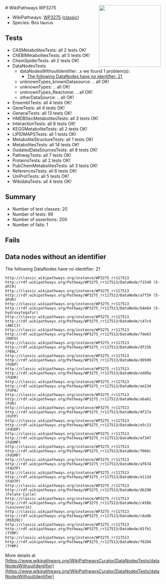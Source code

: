 <img style="float: right; width: 200px" src="https://upload.wikimedia.org/wikipedia/commons/thumb/8/83/Wplogo_with_text_500.png/640px-Wplogo_with_text_500.png" />
# WikiPathways WP3275

* WikiPathways: [WP3275](https://wikipathways.org/pathways/WP3275) ([classic](https://classic.wikipathways.org/instance/WP3275))
* Species: Bos taurus
## Tests
* CASMetabolitesTests: all 2 tests OK!
* ChEBIMetabolitesTests: all 5 tests OK!
* ChemSpiderTests: all 2 tests OK!
* DataNodesTests
    * dataNodesWithoutIdentifier: .x we found 1 problem(s):
        * [The following DataNodes have no identifier: 21](#8792c4b0)
    * unknownTypes_knownDatasource: .. all OK!
    * unknownTypes: .. all OK!
    * unknownTypes_Reactome: .. all OK!
    * otherDataSource: .. all OK!
* EnsemblTests: all 4 tests OK!
* GeneTests: all 4 tests OK!
* GeneralTests: all 13 tests OK!
* HMDBSecMetabolitesTests: all 3 tests OK!
* InteractionTests: all 8 tests OK!
* KEGGMetaboliteTests: all 2 tests OK!
* LIPIDMAPSTests: all 1 tests OK!
* MetaboliteStructureTests: all 1 tests OK!
* MetabolitesTests: all 14 tests OK!
* OudatedDataSourcesTests: all 8 tests OK!
* PathwayTests: all 7 tests OK!
* ProteinsTests: all 2 tests OK!
* PubChemMetabolitesTests: all 3 tests OK!
* ReferencesTests: all 6 tests OK!
* UniProtTests: all 5 tests OK!
* WikidataTests: all 4 tests OK!


## Summary

* Number of test classes: 20
* Number of tests: 99
* Number of assertions: 200
* Number of fails: 1

## Fails

<a name="8792c4b0" />

## Data nodes without an identifier

The following DataNodes have no identifier: 21
```
http://classic.wikipathways.org/instance/WP3275_rr117513 http://rdf.wikipathways.org/Pathway/WP3275_rr117513/DataNode/f1549 (5-dFCR)
http://classic.wikipathways.org/instance/WP3275_rr117513 http://rdf.wikipathways.org/Pathway/WP3275_rr117513/DataNode/a7f59 (5-dFUR)
http://classic.wikipathways.org/instance/WP3275_rr117513 http://rdf.wikipathways.org/Pathway/WP3275_rr117513/DataNode/b4e64 (5-hydroxytegafur)
http://classic.wikipathways.org/instance/WP3275_rr117513 http://rdf.wikipathways.org/Pathway/WP3275_rr117513/DataNode/c47c4 (ABCC3)
http://classic.wikipathways.org/instance/WP3275_rr117513 http://rdf.wikipathways.org/Pathway/WP3275_rr117513/DataNode/fde63 (DHFU)
http://classic.wikipathways.org/instance/WP3275_rr117513 http://rdf.wikipathways.org/Pathway/WP3275_rr117513/DataNode/df25b (FBAL)
http://classic.wikipathways.org/instance/WP3275_rr117513 http://rdf.wikipathways.org/Pathway/WP3275_rr117513/DataNode/d9509 (FUDP)
http://classic.wikipathways.org/instance/WP3275_rr117513 http://rdf.wikipathways.org/Pathway/WP3275_rr117513/DataNode/edd9a (FUDR)
http://classic.wikipathways.org/instance/WP3275_rr117513 http://rdf.wikipathways.org/Pathway/WP3275_rr117513/DataNode/ae234 (FUPA)
http://classic.wikipathways.org/instance/WP3275_rr117513 http://rdf.wikipathways.org/Pathway/WP3275_rr117513/DataNode/a6a61 (FUR)
http://classic.wikipathways.org/instance/WP3275_rr117513 http://rdf.wikipathways.org/Pathway/WP3275_rr117513/DataNode/df27a (FUTP)
http://classic.wikipathways.org/instance/WP3275_rr117513 http://rdf.wikipathways.org/Pathway/WP3275_rr117513/DataNode/e5c13 (FdUDP)
http://classic.wikipathways.org/instance/WP3275_rr117513 http://rdf.wikipathways.org/Pathway/WP3275_rr117513/DataNode/ef347 (FdUMP)
http://classic.wikipathways.org/instance/WP3275_rr117513 http://rdf.wikipathways.org/Pathway/WP3275_rr117513/DataNode/f066c (FdUMP)
http://classic.wikipathways.org/instance/WP3275_rr117513 http://rdf.wikipathways.org/Pathway/WP3275_rr117513/DataNode/af674 (FdUTP)
http://classic.wikipathways.org/instance/WP3275_rr117513 http://rdf.wikipathways.org/Pathway/WP3275_rr117513/DataNode/e112d (FdUTP)
http://classic.wikipathways.org/instance/WP3275_rr117513 http://rdf.wikipathways.org/Pathway/WP3275_rr117513/DataNode/db298 (Folate Cycle)
http://classic.wikipathways.org/instance/WP3275_rr117513 http://rdf.wikipathways.org/Pathway/WP3275_rr117513/DataNode/c458b (Leucovorin)
http://classic.wikipathways.org/instance/WP3275_rr117513 http://rdf.wikipathways.org/Pathway/WP3275_rr117513/DataNode/c8a9b (MIR29C)
http://classic.wikipathways.org/instance/WP3275_rr117513 http://rdf.wikipathways.org/Pathway/WP3275_rr117513/DataNode/d1fb1 (TYMP)
http://classic.wikipathways.org/instance/WP3275_rr117513 http://rdf.wikipathways.org/Pathway/WP3275_rr117513/DataNode/f8204 (TYMP)
```

More details at [https://www.wikipathways.org/WikiPathwaysCurator/DataNodesTests/dataNodesWithoutIdentifier](https://www.wikipathways.org/WikiPathwaysCurator/DataNodesTests/dataNodesWithoutIdentifier)

